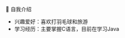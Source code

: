  👋 自我介绍
- 兴趣爱好：喜欢打羽毛球和旅游
- 学习经历：主要掌握C语言，目前在学习Java

<!---
rw-mh/rw-mh is a ✨ special ✨ repository because its `README.md` (this file) appears on your GitHub profile.
You can click the Preview link to take a look at your changes.
--->
